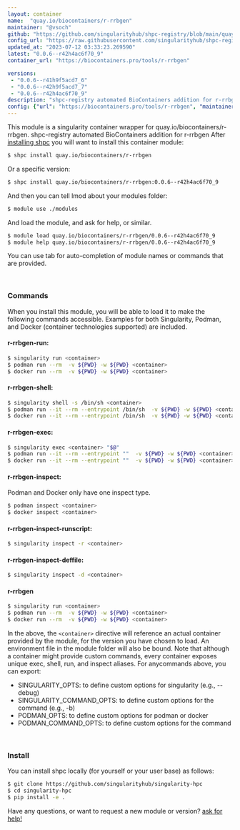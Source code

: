 ```yaml
---
layout: container
name:  "quay.io/biocontainers/r-rrbgen"
maintainer: "@vsoch"
github: "https://github.com/singularityhub/shpc-registry/blob/main/quay.io/biocontainers/r-rrbgen/container.yaml"
config_url: "https://raw.githubusercontent.com/singularityhub/shpc-registry/main/quay.io/biocontainers/r-rrbgen/container.yaml"
updated_at: "2023-07-12 03:33:23.269590"
latest: "0.0.6--r42h4ac6f70_9"
container_url: "https://biocontainers.pro/tools/r-rrbgen"

versions:
 - "0.0.6--r41h9f5acd7_6"
 - "0.0.6--r42h9f5acd7_7"
 - "0.0.6--r42h4ac6f70_9"
description: "shpc-registry automated BioContainers addition for r-rrbgen"
config: {"url": "https://biocontainers.pro/tools/r-rrbgen", "maintainer": "@vsoch", "description": "shpc-registry automated BioContainers addition for r-rrbgen", "latest": {"0.0.6--r42h4ac6f70_9": "sha256:1d97ea429ce18212a67ea44ac98ce1805b4b5b32801a98098bfa0d142e268516"}, "tags": {"0.0.6--r41h9f5acd7_6": "sha256:484ac797fab2a3f76843f4123df2f791dd6d7f31921228ef095479d42474b2e3", "0.0.6--r42h9f5acd7_7": "sha256:1129cf324330c6a72a428d93bbb5f5a2b1183fbb46210c48da4e9a9394ac8785", "0.0.6--r42h4ac6f70_9": "sha256:1d97ea429ce18212a67ea44ac98ce1805b4b5b32801a98098bfa0d142e268516"}, "docker": "quay.io/biocontainers/r-rrbgen"}
---
```


This module is a singularity container wrapper for quay.io/biocontainers/r-rrbgen.
shpc-registry automated BioContainers addition for r-rrbgen
After [installing shpc](#install) you will want to install this container module:


```bash
$ shpc install quay.io/biocontainers/r-rrbgen
```

Or a specific version:

```bash
$ shpc install quay.io/biocontainers/r-rrbgen:0.0.6--r42h4ac6f70_9
```

And then you can tell lmod about your modules folder:

```bash
$ module use ./modules
```

And load the module, and ask for help, or similar.

```bash
$ module load quay.io/biocontainers/r-rrbgen/0.0.6--r42h4ac6f70_9
$ module help quay.io/biocontainers/r-rrbgen/0.0.6--r42h4ac6f70_9
```

You can use tab for auto-completion of module names or commands that are provided.

<br>

### Commands

When you install this module, you will be able to load it to make the following commands accessible.
Examples for both Singularity, Podman, and Docker (container technologies supported) are included.

#### r-rrbgen-run:

```bash
$ singularity run <container>
$ podman run --rm  -v ${PWD} -w ${PWD} <container>
$ docker run --rm  -v ${PWD} -w ${PWD} <container>
```

#### r-rrbgen-shell:

```bash
$ singularity shell -s /bin/sh <container>
$ podman run --it --rm --entrypoint /bin/sh  -v ${PWD} -w ${PWD} <container>
$ docker run --it --rm --entrypoint /bin/sh  -v ${PWD} -w ${PWD} <container>
```

#### r-rrbgen-exec:

```bash
$ singularity exec <container> "$@"
$ podman run --it --rm --entrypoint ""  -v ${PWD} -w ${PWD} <container> "$@"
$ docker run --it --rm --entrypoint ""  -v ${PWD} -w ${PWD} <container> "$@"
```

#### r-rrbgen-inspect:

Podman and Docker only have one inspect type.

```bash
$ podman inspect <container>
$ docker inspect <container>
```

#### r-rrbgen-inspect-runscript:

```bash
$ singularity inspect -r <container>
```

#### r-rrbgen-inspect-deffile:

```bash
$ singularity inspect -d <container>
```



#### r-rrbgen

```bash
$ singularity run <container>
$ podman run --rm  -v ${PWD} -w ${PWD} <container>
$ docker run --rm  -v ${PWD} -w ${PWD} <container>
```


In the above, the `<container>` directive will reference an actual container provided
by the module, for the version you have chosen to load. An environment file in the
module folder will also be bound. Note that although a container
might provide custom commands, every container exposes unique exec, shell, run, and
inspect aliases. For anycommands above, you can export:

 - SINGULARITY_OPTS: to define custom options for singularity (e.g., --debug)
 - SINGULARITY_COMMAND_OPTS: to define custom options for the command (e.g., -b)
 - PODMAN_OPTS: to define custom options for podman or docker
 - PODMAN_COMMAND_OPTS: to define custom options for the command

<br>

### Install

You can install shpc locally (for yourself or your user base) as follows:

```bash
$ git clone https://github.com/singularityhub/singularity-hpc
$ cd singularity-hpc
$ pip install -e .
```

Have any questions, or want to request a new module or version? [ask for help!](https://github.com/singularityhub/singularity-hpc/issues)